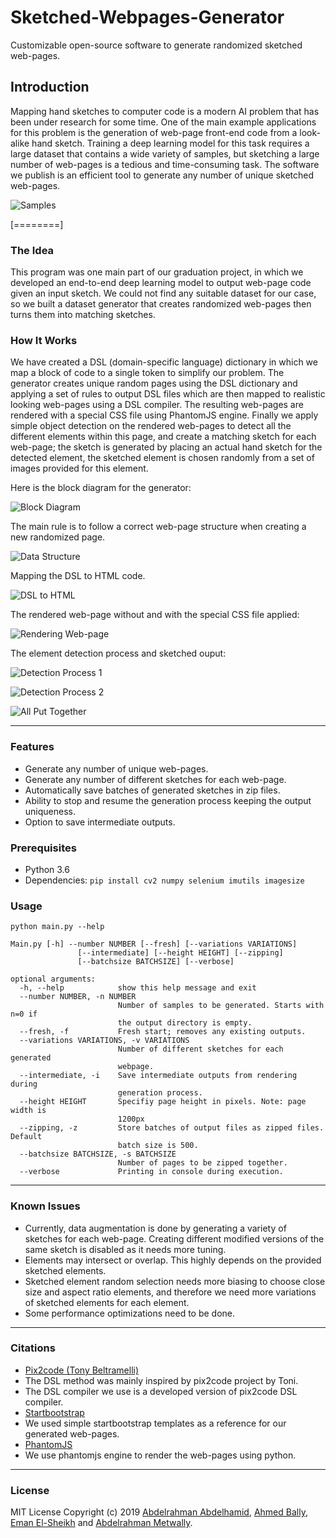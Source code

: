 # Sketched-Webpages-Generator
Customizable open-source software to generate randomized sketched web-pages.

## Introduction
Mapping hand sketches to computer code is a modern AI problem that has been under research for some time. One of the main example applications for this problem is the generation of web-page front-end code from a look-alike hand sketch. Training a deep learning model for this task requires a large dataset that contains a wide variety of samples, but sketching a large number of web-pages is a tedious and time-consuming task. The software we publish is an efficient tool to generate any number of unique sketched web-pages.

![Samples](https://i.ibb.co/jgDd2d0/samples.png "Samples")


[========]

### The Idea
This program was one main part of our graduation project, in which we developed an end-to-end deep learning model to output web-page code given an input sketch. We could not find any suitable dataset for our case, so we built a dataset generator that creates randomized web-pages then turns them into matching sketches.

### How It Works

We have created a DSL (domain-specific language) dictionary in which we map a block of code to a single token to simplify our problem. The generator creates unique random pages using the DSL dictionary and applying a set of rules to output DSL files which are then mapped to realistic looking web-pages using a DSL compiler. The resulting web-pages are rendered with a special CSS file using PhantomJS engine. Finally we apply simple object detection on the rendered web-pages to detect all the different elements within this page, and create a matching sketch for each web-page; the sketch is generated by placing an actual hand sketch for the detected element, the sketched element is chosen randomly from a set of images provided for this element.

Here is the block diagram for the generator:

![Block Diagram](https://i.ibb.co/gJwgQbD/two.png "Block Diagram")

The main rule is to follow a correct web-page structure when creating a new randomized page.

![Data Structure](https://i.ibb.co/Dpw0VqZ/three.png "Data Structure")

Mapping the DSL to HTML code.

![DSL to HTML](https://i.ibb.co/xHyc8d8/four.png "DSL to HTML")

The rendered web-page without and with the special CSS file applied:

![Rendering Web-page](https://i.ibb.co/W6CVKmF/five.png "Rendering Web-page")

The element detection process and sketched ouput:

![Detection Process 1](https://i.ibb.co/0rdRpTb/six.png "Detection Process 1")

![Detection Process 2](https://i.ibb.co/vxB7TWq/seven.png "Detection Process 2")

![All Put Together](https://i.ibb.co/ZXPpVCj/eight.png "All Put Together")

------------


### Features
- Generate any number of unique web-pages.
- Generate any number of different sketches for each web-page.
- Automatically save batches of generated sketches in zip files.
- Ability to stop and resume the generation process keeping the output uniqueness.
- Option to save intermediate outputs.

### Prerequisites
- Python 3.6
- Dependencies: `pip install cv2 numpy selenium imutils imagesize`

### Usage
`python main.py --help`

    Main.py [-h] --number NUMBER [--fresh] [--variations VARIATIONS]
                   [--intermediate] [--height HEIGHT] [--zipping]
                   [--batchsize BATCHSIZE] [--verbose]
    
    optional arguments:
      -h, --help            show this help message and exit
      --number NUMBER, -n NUMBER
                            Number of samples to be generated. Starts with n=0 if
                            the output directory is empty.
      --fresh, -f           Fresh start; removes any existing outputs.
      --variations VARIATIONS, -v VARIATIONS
                            Number of different sketches for each generated
                            webpage.
      --intermediate, -i    Save intermediate outputs from rendering during
                            generation process.
      --height HEIGHT       Specifiy page height in pixels. Note: page width is
                            1200px
      --zipping, -z         Store batches of output files as zipped files. Default
                            batch size is 500.
      --batchsize BATCHSIZE, -s BATCHSIZE
                            Number of pages to be zipped together.
      --verbose             Printing in console during execution.

------------

### Known Issues
- Currently, data augmentation is done by generating a variety of sketches for each web-page. Creating different modified versions of the same sketch is disabled as it needs more tuning.
- Elements may intersect or overlap. This highly depends on the provided sketched elements.
- Sketched element random selection needs more biasing to choose close size and aspect ratio elements, and therefore we need more variations of sketched elements for each element.
- Some performance optimizations need to be done.

------------


### Citations
- [Pix2code (Tony Beltramelli)](https://github.com/tonybeltramelli/pix2code "Pix2code (Tony Beltramelli)")
 - The DSL method was mainly inspired by pix2code project by Toni.
 - The DSL compiler we use is a developed version of pix2code DSL compiler.
- [Startbootstrap](https://startbootstrap.com/ "Startbootstrap")
 - We used simple startbootstrap templates as a reference for our generated web-pages.
- [PhantomJS](https://phantomjs.org/ "PhantomJS")
 - We use phantomjs engine to render the web-pages using python.

------------


### License
MIT License
Copyright (c) 2019 [Abdelrahman Abdelhamid](https://github.com/Dev-Tarek "Abdelrahman Abdelhamid"), [Ahmed Bally](https://github.com/ahmedbally "Ahmed Bally"), [Eman El-Sheikh](https://github.com/EmanAbuelyazeed "Eman El-Sheikh") and [Abdelrahman Metwally](https://github.com/spearkiller0 "Abdelrahman Metwally").
